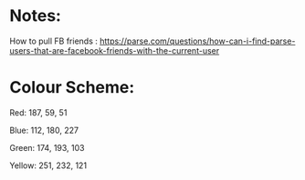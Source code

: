 Notes:
===========
How to pull FB friends : https://parse.com/questions/how-can-i-find-parse-users-that-are-facebook-friends-with-the-current-user

Colour Scheme:
===========
Red: 187, 59, 51

Blue: 112, 180, 227

Green: 174, 193, 103

Yellow: 251, 232, 121


